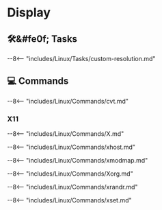 # Display

## 🛠&#fe0f; Tasks

--8<-- "includes/Linux/Tasks/custom-resolution.md"

## 💻 Commands

--8<-- "includes/Linux/Commands/cvt.md"

### X11

--8<-- "includes/Linux/Commands/X.md"

--8<-- "includes/Linux/Commands/xhost.md"

--8<-- "includes/Linux/Commands/xmodmap.md"

--8<-- "includes/Linux/Commands/Xorg.md"

--8<-- "includes/Linux/Commands/xrandr.md"

--8<-- "includes/Linux/Commands/xset.md"
